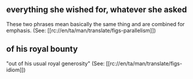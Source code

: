 ## everything she wished for, whatever she asked ##

These two phrases mean basically the same thing and are combined for emphasis. (See: [[rc://en/ta/man/translate/figs-parallelism]])

## of his royal bounty ##

"out of his usual royal generosity" (See: [[rc://en/ta/man/translate/figs-idiom]])